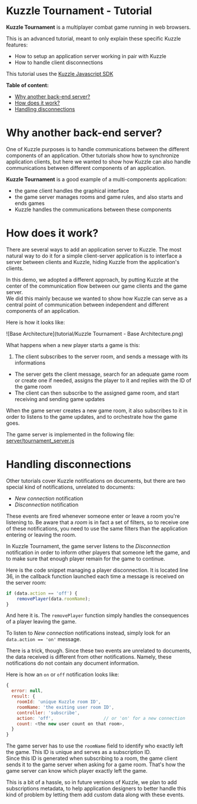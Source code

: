# Kuzzle Tournament - Tutorial

**Kuzzle Tournament** is a multiplayer combat game running in web browsers.

This is an advanced tutorial, meant to only explain these specific Kuzzle features:

* How to setup an application server working in pair with Kuzzle
* How to handle client disconnections

This tutorial uses the [Kuzzle Javascript SDK](https://github.com/kuzzleio/sdk-javascript)

**Table of content:**

* [Why another back-end server?](#why-another-back-end-server)
* [How does it work?](#how-does-it-work)
* [Handling disconnections](#handling-disconnections)


# Why another back-end server?

One of Kuzzle purposes is to handle communications between the different components of an application. Other tutorials show how to synchronize application clients, but here we wanted to show how Kuzzle can also handle communications between different components of an application.

**Kuzzle Tournament** is a good example of a multi-components application:

* the game client handles the graphical interface
* the game server manages rooms and game rules, and also starts and ends games
* Kuzzle handles the communications between these components

# How does it work?

There are several ways to add an application server to Kuzzle. The most natural way to do it for a simple client-server application is to interface a server between clients and Kuzzle, hiding Kuzzle from the application's clients.

In this demo, we adopted a different approach, by putting Kuzzle at the center of the communication flow between our game clients and the game server.  
We did this mainly because we wanted to show how Kuzzle can serve as a central point of communication between independent and different components of an application.

Here is how it looks like:

![Base Architecture](tutorial/Kuzzle Tournament - Base Architecture.png)


What happens when a new player starts a game is this:

1. The client subscribes to the server room, and sends a message with its informations
* The server gets the client message, search for an adequate game room or create one if needed, assigns the player to it and replies with the ID of the game room
* The client can then subscribe to the assigned game room, and start receiving and sending game updates


When the game server creates a new game room, it also subscribes to it in order to listens to the game updates, and to orchestrate how the game goes.

The game server is implemented in the following file: [server/tournament_server.js](server/tournament_server.js)

# Handling disconnections

Other tutorials cover Kuzzle notifications on documents, but there are two special kind of notifications, unrelated to documents:

* *New connection* notification
* *Disconnection* notification

These events are fired whenever someone enter or leave a room you're listening to. Be aware that a *room* is in fact a set of filters, so to receive one of these notifications, you need to use the same filters than the application entering or leaving the room.

In Kuzzle Tournament, the game server listens to the *Disconnection* notification in order to inform other players that someone left the game, and to make sure that enough player remain for the game to continue.  

Here is the code snippet managing a player disconnection. It is located line 36, in the callback function launched each time a message is received on the server room:

```js
if (data.action == 'off') {
	removePlayer(data.roomName);
}
```

And here it is. The ``removePlayer`` function simply handles the consequences of a player leaving the game.

To listen to *New connection* notifications instead, simply look for an ``data.action == 'on'`` message.

There is a trick, though. Since these two events are unrelated to documents, the data received is different from other notifications. Namely, these notifications do not contain any document information.

Here is how an ``on`` or ``off`` notification looks like:

```javascript
{
  error: null,
  result: {
    roomId: 'unique Kuzzle room ID',
    roomName: 'the exiting user room ID',
    controller: 'subscribe',
    action: 'off',                   // or 'on' for a new connection
    count: <the new user count on that room>,
  }
}
```

The game server has to use the ``roomName`` field to identify who exactly left the game. This ID is unique and serves as a subscription ID.  
Since this ID is generated when subscribing to a room, the game client sends it to the game server when asking for a game room. That's how the game server can know which player exactly left the game.

This is a bit of a hassle, so in future versions of Kuzzle, we plan to add subscriptions metadata, to help application designers to better handle this kind of problem by letting them add custom data along with these events.
